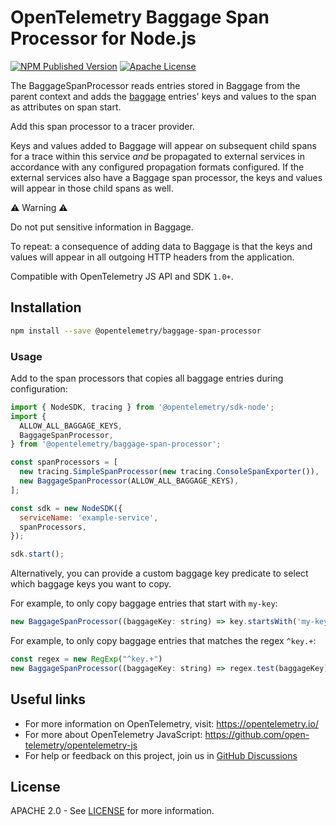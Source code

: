 # OpenTelemetry Baggage Span Processor for Node.js

[![NPM Published Version][npm-img]][npm-url]
[![Apache License][license-image]][license-url]

The BaggageSpanProcessor reads entries stored in Baggage from the parent context and adds the [baggage](https://opentelemetry.io/docs/concepts/signals/baggage) entries' keys and
values to the span as attributes on span start.

Add this span processor to a tracer provider.

Keys and values added to Baggage will appear on subsequent child spans for a trace within this service _and_ be propagated to external services in accordance with any configured propagation formats configured.
If the external services also have a Baggage span processor, the keys and values will appear in those child spans as well.

⚠ Warning ⚠️

Do not put sensitive information in Baggage.

To repeat: a consequence of adding data to Baggage is that the keys and values will appear in all outgoing HTTP headers from the application.

Compatible with OpenTelemetry JS API and SDK `1.0+`.

## Installation

```bash
npm install --save @opentelemetry/baggage-span-processor
```

### Usage

Add to the span processors that copies all baggage entries during configuration:

```javascript
import { NodeSDK, tracing } from '@opentelemetry/sdk-node';
import {
  ALLOW_ALL_BAGGAGE_KEYS,
  BaggageSpanProcessor,
} from '@opentelemetry/baggage-span-processor';

const spanProcessors = [
  new tracing.SimpleSpanProcessor(new tracing.ConsoleSpanExporter()),
  new BaggageSpanProcessor(ALLOW_ALL_BAGGAGE_KEYS),
];

const sdk = new NodeSDK({
  serviceName: 'example-service',
  spanProcessors,
});

sdk.start();
```

Alternatively, you can provide a custom baggage key predicate to select which baggage keys you want to copy.

For example, to only copy baggage entries that start with `my-key`:

```javascript
new BaggageSpanProcessor((baggageKey: string) => key.startsWith('my-key'))
```

For example, to only copy baggage entries that matches the regex `^key.+`:

```javascript
const regex = new RegExp("^key.+")
new BaggageSpanProcessor((baggageKey: string) => regex.test(baggageKey))
```

## Useful links

- For more information on OpenTelemetry, visit: <https://opentelemetry.io/>
- For more about OpenTelemetry JavaScript: <https://github.com/open-telemetry/opentelemetry-js>
- For help or feedback on this project, join us in [GitHub Discussions][discussions-url]

## License

APACHE 2.0 - See [LICENSE][license-url] for more information.

[discussions-url]: https://github.com/open-telemetry/opentelemetry-js/discussions
[license-url]: https://github.com/open-telemetry/opentelemetry-js-contrib/blob/main/LICENSE
[license-image]: https://img.shields.io/badge/license-Apache_2.0-green.svg?style=flat
[npm-url]: https://www.npmjs.com/package/@opentelemetry/baggage-span-processor
[npm-img]: https://badge.fury.io/js/%40opentelemetry%2Fbaggage-span-processor.svg
